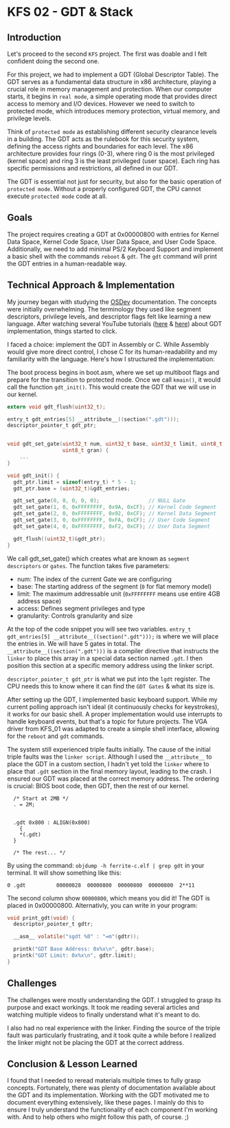 # KFS 02 - GDT & Stack

## Introduction

Let's proceed to the second `KFS` project. The first was doable and I felt confident doing the second one.

For this project, we had to implement a GDT (Global Descriptor Table). The GDT serves as a fundamental data structure in x86 architecture, playing a crucial role in memory management and protection. When our computer starts, it begins in `real mode`, a simple operating mode that provides direct access to memory and I/O devices. However we need to switch to protected mode, which introduces memory protection, virtual memory, and privilege levels.

Think of `protected mode` as establishing different security clearance levels in a building. The GDT acts as the rulebook for this security system, defining the access rights and boundaries for each level. The x86 architecture provides four rings (0-3), where ring 0 is the most privileged (kernel space) and ring 3 is the least privileged (user space). Each ring has specific permissions and restrictions, all defined in our GDT.

The GDT is essential not just for security, but also for the basic operation of `protected mode`. Without a properly configured GDT, the CPU cannot execute `protected mode` code at all.

## Goals

The project requires creating a GDT at 0x00000800 with entries for Kernel Data Space, Kernel Code Space, User Data Space, and User Code Space. Additionally, we need to add minimal PS/2 Keyboard Support and implement a basic shell with the commands `reboot` & `gdt`. The `gdt` command will print the GDT entries in a human-readable way.

## Technical Approach & Implementation

My journey began with studying the [OSDev](https://wiki.osdev.org/Global_Descriptor_Table) documentation. The concepts were initially overwhelming. The terminology they used like segment descriptors, privilege levels, and descriptor flags felt like learning a new language. After watching several YouTube tutorials ([here](https://www.youtube.com/watch?v=GvIJYELuaaE&t=5615s) & [here](https://www.youtube.com/watch?v=Wh5nPn2U_1w&t=429s)) about GDT implementation, things started to click.

I faced a choice: implement the GDT in Assembly or C. While Assembly would give more direct control, I chose C for its human-readability and my familiarity with the language. Here's how I structured the implementation:

The boot process begins in boot.asm, where we set up multiboot flags and prepare for the transition to protected mode. Once we call `kmain()`, it would call the function `gdt_init()`. This would create the GDT that we will use in our kernel.

```c
extern void gdt_flush(uint32_t);

entry_t gdt_entries[5] __attribute__((section(".gdt")));
descriptor_pointer_t gdt_ptr;


void gdt_set_gate(uint32_t num, uint32_t base, uint32_t limit, uint8_t access,
                  uint8_t gran) {
    ...
}

void gdt_init() {
  gdt_ptr.limit = sizeof(entry_t) * 5 - 1;
  gdt_ptr.base = (uint32_t)&gdt_entries;

  gdt_set_gate(0, 0, 0, 0, 0);                // NULL Gate
  gdt_set_gate(1, 0, 0xFFFFFFFF, 0x9A, 0xCF); // Kernel Code Segment
  gdt_set_gate(2, 0, 0xFFFFFFFF, 0x92, 0xCF); // Kernel Data Segment
  gdt_set_gate(3, 0, 0xFFFFFFFF, 0xFA, 0xCF); // User Code Segment
  gdt_set_gate(4, 0, 0xFFFFFFFF, 0xF2, 0xCF); // User Data Segment

  gdt_flush((uint32_t)&gdt_ptr);
}
```

We call gdt_set_gate() which creates what are known as `segment descriptors` or `gates`. The function takes five parameters:

- num: The index of the current Gate we are configuring
- base: The starting address of the segment (`0` for flat memory model)
- limit: The maximum addressable unit (`0xFFFFFFFF` means use entire 4GB address space)
- access: Defines segment privileges and type
- granularity: Controls granularity and size

At the top of the code snippet you will see two variables.
`entry_t gdt_entries[5] __attribute__((section(".gdt")));` is where we will place the entries in. We will have 5 gates in total. The `__attribute__((section(".gdt")))` is a compiler directive that instructs the `linker` to place this array in a special data section named `.gdt`. I then position this section at a specific memory address using the linker script.

`descriptor_pointer_t gdt_ptr` is what we put into the `lgdt` register. The CPU needs this to know where it can find the `GDT Gates` & what its size is.

After setting up the GDT, I implemented basic keyboard support. While my current polling approach isn't ideal (it continuously checks for keystrokes), it works for our basic shell. A proper implementation would use interrupts to handle keyboard events, but that's a topic for future projects. The VGA driver from KFS_01 was adapted to create a simple shell interface, allowing for the `reboot` and `gdt` commands.

The system still experienced triple faults initially. The cause of the initial triple faults was the `linker script`. Although I used the `__attribute__` to place the GDT in a custom section, I hadn't yet told the `linker` where to place that `.gdt` section in the final memory layout, leading to the crash. I ensured our GDT was placed at the correct memory address. The ordering is crucial: BIOS boot code, then GDT, then the rest of our kernel.

```
  /* Start at 2MB */
  . = 2M;


  .gdt 0x800 : ALIGN(0x800)
    {
    *(.gdt)
  }

  /* The rest... */
```

By using the command: `objdump -h ferrite-c.elf | grep gdt` in your terminal. It will show something like this:

```
0 .gdt          00000028  00000800  00000800  00000800  2**11
```

The second column show `00000800`, which means you did it! The GDT is placed in 0x00000800. Alternativly, you can write in your program:

```c
void print_gdt(void) {
  descriptor_pointer_t gdtr;

  __asm__ volatile("sgdt %0" : "=m"(gdtr));

  printk("GDT Base Address: 0x%x\n", gdtr.base);
  printk("GDT Limit: 0x%x\n", gdtr.limit);
}
```

## Challenges

The challenges were mostly understanding the GDT. I struggled to grasp its purpose and exact workings. It took me reading several articles and watching multiple videos to finally understand what it's meant to do.

I also had no real experience with the linker. Finding the source of the triple fault was particularly frustrating, and it took quite a while before I realized the linker might not be placing the GDT at the correct address.

## Conclusion & Lesson Learned

I found that I needed to reread materials multiple times to fully grasp concepts. Fortunately, there was plenty of documentation available about the GDT and its implementation. Working with the GDT motivated me to document everything extensively, like these pages. I mainly do this to ensure I truly understand the functionality of each component I'm working with. And to help others who might follow this path, of course. ;)
